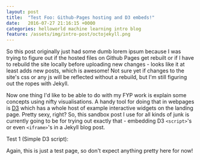 ```yaml
---
layout: post
title:  "Test Foo: Github-Pages hosting and D3 embeds!"
date:   2016-07-27 21:16:15 +0000
categories: helloworld machine learning intro blog
feature: /assets/img/intro-post/octojekyll.png
---
```

So this post originally just had some dumb lorem ipsum because I was trying to figure out if the hosted files on Github Pages get rebuilt or if I have to rebuild the site locally before uploading new changes - looks like it at least adds new posts, which is awesome! Not sure yet if changes to the site's css or any js will be reflected without a rebuild, but I'm still figuring out the ropes with Jekyll.

Now one thing I'd like to be able to do with my FYP work is explain some concepts using nifty visualisations. A handy tool for doing that in webpages is [D3][d3-link] which has a whole host of example interactive widgets on the landing page. Pretty sexy, right? So, this sandbox post I use for all kinds of junk is currently going to be for trying out exactly that - embedding D3 `<script>`'s or even `<iframe>`'s in a Jekyll blog post.

Test 1 (Simple D3 script):

<div id="example"></div>
<script src="https://d3js.org/d3.v4.min.js"></script>
<script src="https://raw.githack.com/WearyWanderer/wearywanderer.github.io/master/assets/js/testpost.js"></script>

Again, this is just a test page, so don't expect anything pretty here for now!

[d3-link]: https://d3js.org
